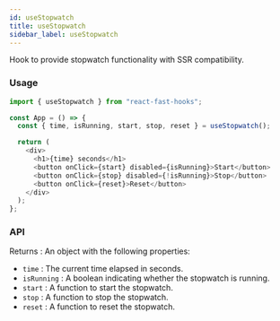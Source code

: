 ```yaml
---
id: useStopwatch
title: useStopwatch
sidebar_label: useStopwatch
---
```


Hook to provide stopwatch functionality with SSR compatibility.

### Usage

```typescript
import { useStopwatch } from "react-fast-hooks";

const App = () => {
  const { time, isRunning, start, stop, reset } = useStopwatch();

  return (
    <div>
      <h1>{time} seconds</h1>
      <button onClick={start} disabled={isRunning}>Start</button>
      <button onClick={stop} disabled={!isRunning}>Stop</button>
      <button onClick={reset}>Reset</button>
    </div>
  );
};
```

### API

Returns : An object with the following properties:

- `time` : The current time elapsed in seconds.
- `isRunning` : A boolean indicating whether the stopwatch is running.
- `start` : A function to start the stopwatch.
- `stop` : A function to stop the stopwatch.
- `reset` : A function to reset the stopwatch.
  